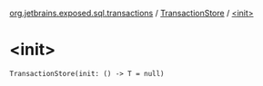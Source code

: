 [org.jetbrains.exposed.sql.transactions](../index.md) / [TransactionStore](index.md) / [&lt;init&gt;](.)

# &lt;init&gt;

`TransactionStore(init: () -> T = null)`